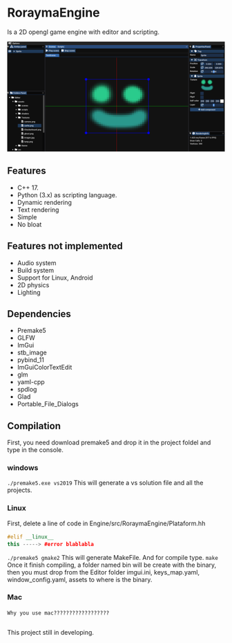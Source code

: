 
# RoraymaEngine
Is a 2D opengl game engine with editor and scripting.
 
![alt text](https://github.com/Stolkerve/RoraymaEngine/blob/main/assets/Editor.PNG?raw=true)

## Features
- C++ 17.
- Python (3.x) as scripting language.
- Dynamic rendering
- Text rendering
- Simple
- No bloat

## Features not implemented
- Audio system
- Build system
- Support for Linux, Android
- 2D physics
- Lighting

## Dependencies
- Premake5
- GLFW
- ImGui
- stb_image
- pybind_11
- ImGuiColorTextEdit
- glm
- yaml-cpp
- spdlog
- Glad
- Portable_File_Dialogs

## Compilation
First, you need download premake5 and drop it in the project foldel and type in the console.

### windows
`./premake5.exe vs2019`
This will generate a vs solution file and all the projects.
### Linux
First, delete a line of code in Engine/src/RoraymaEngine/Plataform.hh

```cpp
#elif __linux__
this -----> #error blablabla
```

`./premake5 gmake2`
This will generate MakeFile. And for compile type.
`make`
Once it finish compiling, a folder named bin will be create with the binary, then you must drop from the Editor folder imgui.ini, keys_map.yaml, window_config.yaml, assets to where is the binary.
### Mac
`Why you use mac??????????????????`

## 
This project still in developing.
